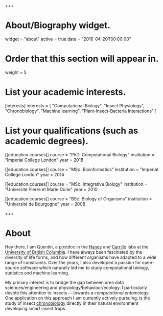 +++
# About/Biography widget.
widget = "about"
active = true
date = "2016-04-20T00:00:00"

# Order that this section will appear in.
weight = 5

# List your academic interests.
[interests]
  interests = [
    "Computational Biology",
    "Insect Physiology",
    "Chronobiology",
    "Machine learning",
    "Plant-Insect-Bacteria Interactions"
  ]

# List your qualifications (such as academic degrees).


[[education.courses]]
  course = "PhD. Computational Biology"
  institution = "Imperial College London"
  year = 2018

[[education.courses]]
  course = "MSc. Bioinformatics"
  institution = "Imperial College London"
  year = 2014

[[education.courses]]
  course = "MSc. Integrative Biology"
  institution = "Université Pierre et Marie Curie"
  year = 2010

[[education.courses]]
  course = "BSc. Biology of Organisms"
  institution = "Université de Bourgogne"
  year = 2008
 
 
+++

# About

Hey there, I am Quentin, a postdoc in the [Haney](https://haneylab.msl.ubc.ca/) 
and [Carrillo](https://lfs-carrillo.sites.olt.ubc.ca/)
labs at the [University of British Columbia](https://www.ubc.ca/).
I have always been fascinated by the diversity of life forms, and how different organisms have adapted to a wide range of constraints.
Over the years, I also developed a passion for open-source software which naturally led me to study computational biology, statistics and machine learning.

My primary interest is to bridge the gap between area data sciences/engineering and physiology/behaviour/ecology. 
I particularly devote this attention to insects -- towards a *computational entomology*. 
One application on this approach I am currently actively pursuing, is the study of insect [chronobiology](https://en.wikipedia.org/wiki/Chronobiology) 
directly in their natural environment developing smart insect traps.
